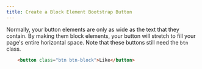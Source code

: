 ```yaml
---
title: Create a Block Element Bootstrap Button
---
```

Normally, your button elements are only as wide as the text that they contain. By making them block elements, your button will stretch to fill your page's entire horizontal space. Note that these buttons still need the `btn` class.
```html
    <button class="btn btn-block">Like</button>
```